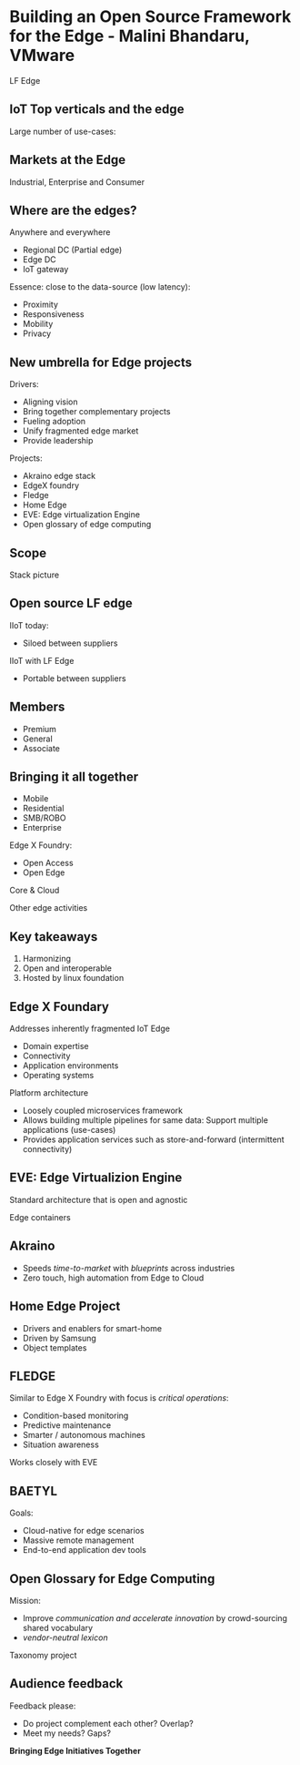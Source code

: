 # Building an Open Source Framework for the Edge - Malini Bhandaru, VMware

LF Edge

## IoT Top verticals and the edge

Large number of use-cases:

## Markets at the Edge

Industrial, Enterprise and Consumer

## Where are the edges?

Anywhere and everywhere

* Regional DC (Partial edge)
* Edge DC
* IoT gateway

Essence: close to the data-source (low latency):

* Proximity
* Responsiveness
* Mobility
* Privacy

## New umbrella for Edge projects

Drivers:

* Aligning vision
* Bring together complementary projects
* Fueling adoption
* Unify fragmented edge market
* Provide leadership

Projects:

* Akraino edge stack
* EdgeX foundry
* Fledge
* Home Edge
* EVE: Edge virtualization Engine
* Open glossary of edge computing

## Scope

Stack picture

## Open source LF edge

IIoT today:

* Siloed between suppliers

IIoT with LF Edge

* Portable between suppliers

## Members

* Premium
* General
* Associate

## Bringing it all together

* Mobile
* Residential
* SMB/ROBO
* Enterprise

Edge X Foundry:

* Open Access
* Open Edge

Core & Cloud

Other edge activities

## Key takeaways

1. Harmonizing
1. Open and interoperable
1. Hosted by linux foundation

## Edge X Foundary

Addresses inherently fragmented IoT Edge

* Domain expertise
* Connectivity
* Application environments
* Operating systems

Platform architecture

* Loosely coupled microservices framework
* Allows building multiple pipelines for same data: Support multiple applications (use-cases)
* Provides application services such as store-and-forward (intermittent connectivity)

## EVE: Edge Virtualizion Engine

Standard architecture that is open and agnostic

Edge containers

## Akraino

* Speeds *time-to-market* with *blueprints* across industries
* Zero touch, high automation from Edge to Cloud

## Home Edge Project

* Drivers and enablers for smart-home
* Driven by Samsung
* Object templates

## FLEDGE

Similar to Edge X Foundry with focus is *critical operations*:

* Condition-based monitoring
* Predictive maintenance
* Smarter / autonomous machines
* Situation awareness

Works closely with EVE

## BAETYL

Goals:

* Cloud-native for edge scenarios
* Massive remote management
* End-to-end application dev tools

## Open Glossary for Edge Computing

Mission:

* Improve *communication and accelerate innovation* by crowd-sourcing shared vocabulary
* *vendor-neutral lexicon*

Taxonomy project

## Audience feedback

Feedback please:

* Do project complement each other? Overlap?
* Meet my needs? Gaps?


**Bringing Edge Initiatives Together**

